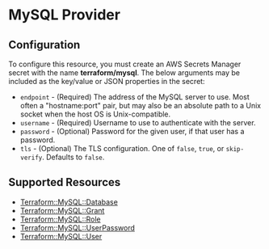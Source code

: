 # MySQL Provider

## Configuration

To configure this resource, you must create an AWS Secrets Manager secret with the name **terraform/mysql**. The below arguments may be included as the key/value or JSON properties in the secret:

* `endpoint` - (Required) The address of the MySQL server to use. Most often a "hostname:port" pair, but may also be an absolute path to a Unix socket when the host OS is Unix-compatible.
* `username` - (Required) Username to use to authenticate with the server.
* `password` - (Optional) Password for the given user, if that user has a password.
* `tls` - (Optional) The TLS configuration. One of `false`, `true`, or `skip-verify`. Defaults to `false`.


## Supported Resources

* [Terraform::MySQL::Database](Database.md)
* [Terraform::MySQL::Grant](Grant.md)
* [Terraform::MySQL::Role](Role.md)
* [Terraform::MySQL::UserPassword](UserPassword.md)
* [Terraform::MySQL::User](User.md)